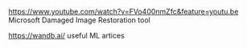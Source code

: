 https://www.youtube.com/watch?v=FVo400nmZfc&feature=youtu.be  Microsoft Damaged Image Restoration tool


https://wandb.ai/     useful ML artices
